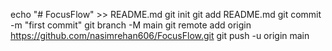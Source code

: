 echo "# FocusFlow" >> README.md
git init
git add README.md
git commit -m "first commit"
git branch -M main
git remote add origin https://github.com/nasimrehan606/FocusFlow.git
git push -u origin main
